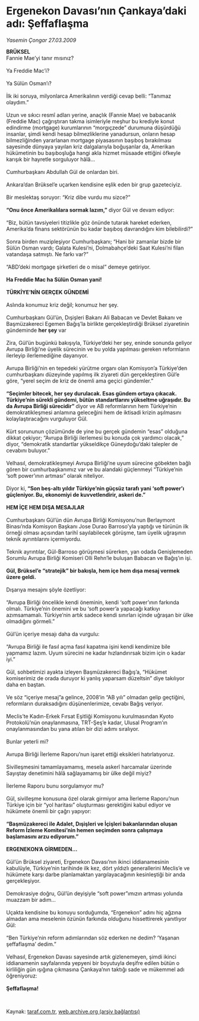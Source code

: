 # Ergenekon Davası’nın Çankaya’daki adı: Şeffaflaşma

*Yasemin Çongar 27.03.2009*

<div class="taraf_structure_2col_1zq">
<div class="margen_n">



 <p><b>BRÜKSEL</b> <br/>Fannie Mae’yi tanır mısınız? <br/><br/>Ya Freddie Mac’i? <br/><br/>Ya Sülün Osman’ı? <br/><br/>İlk iki soruya, milyonlarca Amerikalının verdiği cevap belli: “Tanımaz olaydım.” <br/><br/>Uzun ve sıkıcı resmî adları yerine, anaçlık (Fannie Mae) ve babacanlık (Freddie Mac) çağrıştıran takma isimleriyle meşhur bu krediyle konut edindirme (mortgage) kurumlarının “morgıçzede” durumuna düşürdüğü insanlar, şimdi kendi hesap bilmezliklerine yanadursun, onların hesap bilmezliğinden yararlanan mortgage piyasasının başıboş bırakılması sayesinde dünyaya yayılan kriz dalgalarıyla boğuşanlar da, Amerikan hükümetinin bu başıboşluğa hangi akla hizmet müsaade ettiğini öfkeyle karışık bir hayretle sorguluyor hâlâ... <br/><br/>Cumhurbaşkanı Abdullah Gül de onlardan biri. <br/><br/>Ankara’dan Brüksel’e uçarken kendisine eşlik eden bir grup gazeteciyiz. <br/><br/>Bir meslektaş soruyor: “Kriz dibe vurdu mu sizce?”<b> <br/><br/>“Onu önce Amerikalılara sormak lazım,”</b> diyor Gül ve devam ediyor: <br/><br/>“Biz, bütün tavsiyeleri titizlikle göz önünde tutarak hareket ederken, Amerika’da finans sektörünün bu kadar başıboş davrandığını kim bilebilirdi?” <br/><br/>Sonra birden muzipleşiyor Cumhurbaşkanı; “Hani bir zamanlar bizde bir Sülün Osman vardı; Galata Kulesi’ni, Dolmabahçe’deki Saat Kulesi’ni filan vatandaşa satmıştı. Ne farkı var?” <br/><br/>“ABD’deki mortgage şirketleri de o misal” demeye getiriyor.<b> <br/><br/>Ha Freddie Mac ha Sülün Osman yani!</b><b> <br/><br/>TÜRKİYE’NİN GERÇEK GÜNDEMİ</b> <br/><br/>Aslında konumuz kriz değil; konumuz her şey. <br/><br/>Cumhurbaşkanı Gül’ün, Dışişleri Bakanı Ali Babacan ve Devlet Bakanı ve Başmüzakereci Egemen Bağış’la birlikte gerçekleştirdiği Brüksel ziyaretinin gündeminde <b>her şey</b> var <br/><br/>Zira, Gül’ün bugünkü bakışıyla, Türkiye’deki her şey, eninde sonunda geliyor Avrupa Birliği’ne üyelik sürecinin ve bu yolda yapılması gereken reformların ilerleyip ilerlemediğine dayanıyor. <br/><br/>Avrupa Birliği’nin en tepedeki yürütme organı olan Komisyon’a Türkiye’den cumhurbaşkanı düzeyinde yapılmış ilk ziyareti dün gerçekleştiren Gül’e göre, “yerel seçim de kriz de önemli ama geçici gündemler.”<b> <br/><br/>“Seçimler bitecek, her şey durulacak. Esas gündem ortaya çıkacak. Türkiye’nin sürekli gündemi, bütün standartlarını yükseltme uğraşıdır. Bu da Avrupa Birliği sürecidir” </b>diyor ve AB reformlarının hem Türkiye’nin demokratikleşmesi anlamına geleceğini hem de iktisadi krizin aşılmasını kolaylaştıracağını vurguluyor Gül. <br/><br/>Kürt sorununun çözümünde de yine bu gerçek gündemin “esas” olduğuna dikkat çekiyor; “Avrupa Birliği ilerlemesi bu konuda çok yardımcı olacak,” diyor, “demokratik standartlar yükseldikçe Güneydoğu’daki talepler de cevabını buluyor.” <br/><br/>Velhasıl, demokratikleşmeyi Avrupa Birliği’ne uyum sürecine göbekten bağlı gören bir cumhurbaşkanımız var ve bu alandaki güçlenmeyi “Türkiye’nin ‘soft power’ının artması” olarak niteliyor. <br/><br/>Diyor ki,<b> “Son beş-altı yıldır Türkiye’nin güçsüz tarafı yani ‘soft power’ı güçleniyor. Bu, ekonomiyi de kuvvetlendirir, askeri de.” <br/><br/>HEM İÇE HEM DIŞA MESAJLAR</b> <br/><br/>Cumhurbaşkanı Gül’ün dün Avrupa Birliği Komisyonu’nun Berlaymont Binası’nda Komisyon Başkanı Jose Durao Barroso’yla yaptığı ve türünün ilk örneği olması açısından tarihî sayılabilecek görüşme, tam üyelik uğraşının teknik ayrıntılarını içermiyordu. <br/><br/>Teknik ayrıntılar, Gül-Barroso görüşmesi sürerken, yan odada Genişlemeden Sorumlu Avrupa Birliği Komiseri Olli Rehn’le buluşan Babacan ve Bağış’ın işi.<b> <br/><br/>Gül, Brüksel’e “stratejik” bir bakışla, hem içe hem dışa mesaj vermek üzere geldi.</b> <br/><br/>Dışarıya mesajını şöyle özetliyor: <br/><br/>“Avrupa Birliği öncelikle kendi öneminin, kendi ‘soft power’ının farkında olmalı. Türkiye’nin önemini ve bu ‘soft power’a yapacağı katkıyı azımsamamalı. Türkiye’nin artık sadece kendi sınırları içinde uğraşan bir ülke olmadığını görmeli.” <br/><br/>Gül’ün içeriye mesajı daha da vurgulu: <br/><br/>“Avrupa Birliği ile fasıl açma fasıl kapatma işini kendi kendimize bile yapmamız lazım. Uyum sürecini ne kadar hızlandırırsak bizim için o kadar iyi.” <br/><br/>Gül, sohbetimizi ayakta izleyen Başmüzakereci Bağış’a, “Hükümet komiserimiz de orada duruyor ki yanlış yaparsam düzeltsin” diye takılıyor daha en baştan. <br/><br/>Ve söz “içeriye mesaj”a gelince, 2008’in “AB yılı” olmadan gelip geçtiğini, reformların duraksadığını düşünenlerimize, cevabı Bağış veriyor. <br/><br/>Meclis’te Kadın-Erkek Fırsat Eşitliği Komisyonu kurulmasından Kyoto Protokolü’nün onaylanmasına, TRT-Şeş’e kadar, Ulusal Program’ın onaylanmasından bu yana atılan bir dizi adımı sıralıyor. <br/><br/>Bunlar yeterli mi? <br/><br/>Avrupa Birliği İlerleme Raporu’nun işaret ettiği eksikleri hatırlatıyoruz. <br/><br/>Sivilleşmesini tamamlayamamış, mesela askerî harcamalar üzerinde Sayıştay denetimini hâlâ sağlayamamış bir ülke değil miyiz? <br/><br/>İlerleme Raporu bunu sorgulamıyor mu? <br/><br/>Gül, sivilleşme konusuna özel olarak girmiyor ama İlerleme Raporu’nun Türkiye için bir “yol haritası” oluşturması gerektiğini kabul ediyor ve hükümete önemli bir çağrı yapıyor:<b> <br/><br/>“Başmüzakereci ile Adalet, Dışişleri ve İçişleri bakanlarından oluşan Reform İzleme Komitesi’nin hemen seçimden sonra çalışmaya başlamasını arzu ediyorum.”</b><b> <br/><br/>ERGENEKON’A GİRMEDEN… </b><br/><br/>Gül’ün Brüksel ziyareti, Ergenekon Davası’nın ikinci iddianamesinin kabulüyle, Türkiye’nin tarihinde ilk kez, dört yıldızlı generallerini Meclis’e ve hükümete karşı darbe planlamaktan yargılayacağının kesinleştiği bir anda gerçekleşiyor. <br/><br/>Demokrasiye doğru, Gül’ün deyişiyle “soft power”ımızın artması yolunda muazzam bir adım... <br/><br/>Uçakta kendisine bu konuyu sorduğumda, “Ergenekon” adını hiç ağzına almadan ama meselenin özünün farkında olduğunu hissettirerek yanıtlıyor Gül: <br/><br/>“Ben Türkiye’nin reform adımlarından söz ederken ne dedim? ‘Yaşanan şeffaflaşma’ dedim.” <br/><br/>Velhasıl, Ergenekon Davası sayesinde artık gizlenemeyen, şimdi ikinci iddianamenin sayfalarında yepyeni bir boyutuyla deşifre edilen bütün o kirliliğin gün ışığına çıkmasına Çankaya’nın taktığı sade ve mükemmel adı öğreniyoruz:<b> <br/><br/>Şeffaflaşma!</b></p>

<br/>


<div id="taraf_not">
</div>

</div>


</div>

Kaynak: [taraf.com.tr](http://www.taraf.com.tr:80/makale/4697.htm), [web.archive.org (arşiv bağlantısı)](http://web.archive.org/web/20090529165110/http://www.taraf.com.tr:80/makale/4697.htm)
